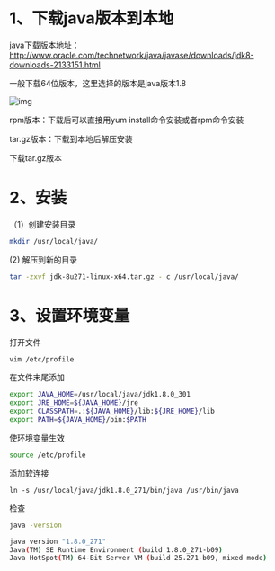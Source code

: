 # 1、下载java版本到本地

java下载版本地址：http://www.oracle.com/technetwork/java/javase/downloads/jdk8-downloads-2133151.html

一般下载64位版本，这里选择的版本是java版本1.8

![img](https://img2018.cnblogs.com/blog/1479758/201906/1479758-20190620104526200-25168274.png)

rpm版本：下载后可以直接用yum install命令安装或者rpm命令安装

tar.gz版本：下载到本地后解压安装

下载tar.gz版本

# 2、安装

（1）创建安装目录

```bash
mkdir /usr/local/java/
```

  (2)  解压到新的目录

```bash
tar -zxvf jdk-8u271-linux-x64.tar.gz - c /usr/local/java/
```

# 3、设置环境变量

打开文件

```bash
vim /etc/profile
```

在文件末尾添加

```bash
export JAVA_HOME=/usr/local/java/jdk1.8.0_301
export JRE_HOME=${JAVA_HOME}/jre
export CLASSPATH=.:${JAVA_HOME}/lib:${JRE_HOME}/lib
export PATH=${JAVA_HOME}/bin:$PATH
```

使环境变量生效

```bash
source /etc/profile
```

添加软连接

```bash\
ln -s /usr/local/java/jdk1.8.0_271/bin/java /usr/bin/java
```

检查

```bash
java -version
```

```bash
java version "1.8.0_271"
Java(TM) SE Runtime Environment (build 1.8.0_271-b09)
Java HotSpot(TM) 64-Bit Server VM (build 25.271-b09, mixed mode)
```

